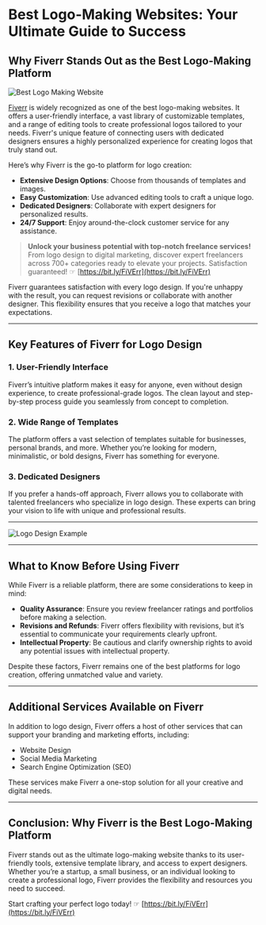 # Best Logo-Making Websites: Your Ultimate Guide to Success

## Why Fiverr Stands Out as the Best Logo-Making Platform

![Best Logo Making Website](https://blogger.googleusercontent.com/img/b/R29vZ2xl/AVvXsEgHaTDWic4UUIrGYoHK1NOLbGO7riKr2PF2lkKctKPp0WvRJyytNZ8gSOl6qRVDqB_kOAeKYXX4lR8e3VViYS2PG7PgCutzsq8X7I2BwP4txHEWyXNy8r_CvjMBJK3v4mHTOBy9g95-BA4rLLrtqyWpFRlngeSeSg5kcRuIKXwXydgtZhRWlKkJEMJFeA/w400-h175/logo%20design1.PNG)

[Fiverr](https://bit.ly/FiVErr) is widely recognized as one of the best logo-making websites. It offers a user-friendly interface, a vast library of customizable templates, and a range of editing tools to create professional logos tailored to your needs. Fiverr's unique feature of connecting users with dedicated designers ensures a highly personalized experience for creating logos that truly stand out.

Here’s why Fiverr is the go-to platform for logo creation:

- **Extensive Design Options**: Choose from thousands of templates and images.
- **Easy Customization**: Use advanced editing tools to craft a unique logo.
- **Dedicated Designers**: Collaborate with expert designers for personalized results.
- **24/7 Support**: Enjoy around-the-clock customer service for any assistance.

> **Unlock your business potential with top-notch freelance services!** From logo design to digital marketing, discover expert freelancers across 700+ categories ready to elevate your projects. Satisfaction guaranteed! ☞ [https://bit.ly/FiVErr](https://bit.ly/FiVErr)

Fiverr guarantees satisfaction with every logo design. If you're unhappy with the result, you can request revisions or collaborate with another designer. This flexibility ensures that you receive a logo that matches your expectations.

---

## Key Features of Fiverr for Logo Design

### 1. **User-Friendly Interface**
Fiverr’s intuitive platform makes it easy for anyone, even without design experience, to create professional-grade logos. The clean layout and step-by-step process guide you seamlessly from concept to completion.

### 2. **Wide Range of Templates**
The platform offers a vast selection of templates suitable for businesses, personal brands, and more. Whether you’re looking for modern, minimalistic, or bold designs, Fiverr has something for everyone.

### 3. **Dedicated Designers**
If you prefer a hands-off approach, Fiverr allows you to collaborate with talented freelancers who specialize in logo design. These experts can bring your vision to life with unique and professional results.

---

![Logo Design Example](https://blogger.googleusercontent.com/img/b/R29vZ2xl/AVvXsEgdMmvs0taodmh9Wa8F7_QoezqFAKDrtP2CHM_Aix4qlWuqTC0U-fsRBbFo20fN8JXBu3a0z4aHlUC37RTcFpqzOIG-uJKkNtcaqRWUuSTSDHY6UJEaUyh2ZkEBjtK9ae_2o8tedI9E0MoXJl6UPXg9tqM1kKE35hyAGW51t4475w1u7LxwWQk8RRAJYQ/w640-h284/logo%20design2.PNG)

---

## What to Know Before Using Fiverr

While Fiverr is a reliable platform, there are some considerations to keep in mind:

- **Quality Assurance**: Ensure you review freelancer ratings and portfolios before making a selection.
- **Revisions and Refunds**: Fiverr offers flexibility with revisions, but it’s essential to communicate your requirements clearly upfront.
- **Intellectual Property**: Be cautious and clarify ownership rights to avoid any potential issues with intellectual property.

Despite these factors, Fiverr remains one of the best platforms for logo creation, offering unmatched value and variety.

---

## Additional Services Available on Fiverr

In addition to logo design, Fiverr offers a host of other services that can support your branding and marketing efforts, including:

- Website Design
- Social Media Marketing
- Search Engine Optimization (SEO)

These services make Fiverr a one-stop solution for all your creative and digital needs.

---

## Conclusion: Why Fiverr is the Best Logo-Making Platform

Fiverr stands out as the ultimate logo-making website thanks to its user-friendly tools, extensive template library, and access to expert designers. Whether you’re a startup, a small business, or an individual looking to create a professional logo, Fiverr provides the flexibility and resources you need to succeed.

Start crafting your perfect logo today! ☞ [https://bit.ly/FiVErr](https://bit.ly/FiVErr)

